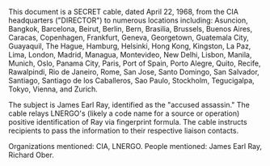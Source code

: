 This document is a SECRET cable, dated April 22, 1968, from the CIA headquarters ("DIRECTOR") to numerous locations including: Asuncion, Bangkok, Barcelona, Beirut, Berlin, Bern, Brasilia, Brussels, Buenos Aires, Caracas, Copenhagen, Frankfurt, Geneva, Georgetown, Guatemala City, Guayaquil, The Hague, Hamburg, Helsinki, Hong Kong, Kingston, La Paz, Lima, London, Madrid, Managua, Montevideo, New Delhi, Lisbon, Manila, Munich, Oslo, Panama City, Paris, Port of Spain, Porto Alegre, Quito, Recife, Rawalpindi, Rio de Janeiro, Rome, San Jose, Santo Domingo, San Salvador, Santiago, Santiago de los Caballeros, Sao Paulo, Stockholm, Tegucigalpa, Tokyo, Vienna, and Zurich.

The subject is James Earl Ray, identified as the "accused assassin." The cable relays LNERGO's (likely a code name for a source or operation) positive identification of Ray via fingerprint formula. The cable instructs recipients to pass the information to their respective liaison contacts.

Organizations mentioned: CIA, LNERGO.
People mentioned: James Earl Ray, Richard Ober.
